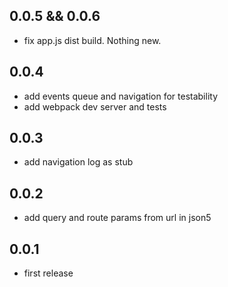 ## 0.0.5 && 0.0.6

* fix app.js dist build. Nothing new.

## 0.0.4

* add events queue and navigation for testability
* add webpack dev server and tests

## 0.0.3

* add navigation log as stub

## 0.0.2

* add query and route params from url in json5

## 0.0.1

* first release
